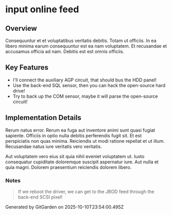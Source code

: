 # input online feed

## Overview
Consequuntur et et voluptatibus veritatis debitis. Totam ut officiis. In ea libero minima earum consequuntur est ea nam voluptatem. Et recusandae et accusamus officia ad nam. Debitis est est omnis officiis.

## Key Features
- I'll connect the auxiliary AGP circuit, that should bus the HDD panel!
- Use the back-end SQL sensor, then you can hack the open-source hard drive!
- Try to back up the COM sensor, maybe it will parse the open-source circuit!

## Implementation Details
Rerum natus error. Rerum ea fuga aut inventore animi sunt quasi fugiat sapiente. Officiis in optio nulla debitis perferendis fugit sit. Et est perspiciatis non quas minima. Reiciendis ut modi ratione repellat et ut illum. Recusandae natus iure veritatis vero veritatis.
 Aut voluptatem vero eius sit quia nihil eveniet voluptatem ut. Iusto consequatur cupiditate doloremque suscipit aspernatur iure. Aut nulla et quia magni. Dolorem praesentium reiciendis dolorem libero.

### Notes
> If we reboot the driver, we can get to the JBOD feed through the back-end SCSI pixel!

Generated by GitGarden on 2025-10-10T23:54:00.495Z